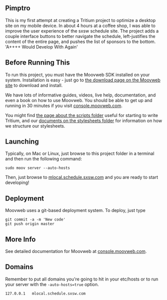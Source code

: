 ## Pimptro
This is my first attempt at creating a Tritium project to optimize a desktop site on my mobile device. In about 4 hours at a coffee shop, I was able to improve the user experience of the sxsw schedule site. The project adds a couple interface buttons to better navigate the schedule, left-justifies the content of the entire page, and pushes the list of sponsors to the bottom.  
'A++++ Would Develop With Again'

## Before Running This

To run this project, you must have the Moovweb SDK installed on your system. Installation is easy - just go to [the download page on the Moovweb site](http://console.moovweb.com/download) to download and install.

We have lots of informative guides, videos, live help, documentation, and even a book on how to use Moovweb. You should be able to get up and running in 30 minutes if you visit [console.moovweb.com](http://console.moovweb.com).

You might find [the page about the scripts folder](http://console.moovweb.com/learn/reference/configuration/pages) useful for starting to write Tritium, and our [documents on the stylesheets folder](http://console.moovweb.com/learn/reference/configuration/stylesheet) for information on how we structure our stylesheets.

## Launching

Typically, on Mac or Linux, just browse to this project folder in a terminal and then run the following command:

    sudo moov server --auto-hosts

Then, just browse to [mlocal.schedule.sxsw.com](http://mlocal.schedule.sxsw.com) and you are ready to start developing!

## Deployment

Moovweb uses a git-based deployment system. To deploy, just type

    git commit -a -m 'New code'
    git push origin master

## More Info

See detailed documentation for Moovweb at [console.moovweb.com](http://console.moovweb.com).

## Domains
Remember to put all domains you're going to hit in your etc/hosts or to run your server with the `-auto-hosts=true` option.


    127.0.0.1   mlocal.schedule.sxsw.com
